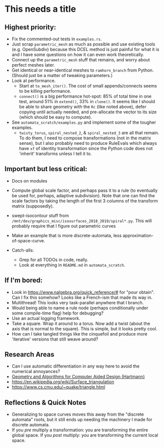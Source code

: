 # This needs a title

## Highest priority:

- Fix the commented-out tests in `examples.rs`.
- Just scrap `parametric_mesh` as much as possible and use existing
  tools (e.g. OpenSubdiv) because this DCEL method is just painful for
  what it is and I have some questions on how it can even work
  theoretically.
- Connect up the `parametric_mesh` stuff that remains, and worry about
  perfect meshes later.
- Get identical or near-identical meshes to `ramhorn_branch` from
  Python.  (Should just be a matter of tweaking parameters.)
- Look at performance.
  - Start at `to_mesh_iter()`. The cost of small appends/connects
    seems to be killing performance.
  - `connect()` is a big performance hot-spot: 85% of total time in
    one test, around 51% in `extend()`, 33% in `clone()`. It seems
    like I should be able to share geometry with the `Rc` (like noted
    above), defer copying until actually needed, and pre-allocate the
    vector to its size (which should be easy to compute).
- See `automata_scratch/examples.py` and implement some of the tougher
  examples.
  - `twisty_torus`, `spiral_nested_2`, & `spiral_nested_3` are all
    that remain.  To do them, I need to compose transformations (not
    in the matrix sense), but I also probably need to produce
    RuleEvals which always have `xf` of identity transformation since
    the Python code does not 'inherit' transforms unless I tell it to.

## Important but less critical:

- Docs on modules
- Compute global scale factor, and perhaps pass it to a rule (to
  eventually be used for, perhaps, adaptive subdivision).  Note that
  one can find the scale factors by taking the length of the first 3
  columns of the transform matrix (supposedly).
- swept-isocontour stuff from
  `/mnt/dev/graphics_misc/isosurfaces_2018_2019/spiral*.py`.  This
  will probably require that I figure out parametric curves
- Make an example that is more discrete-automata, less
  approximation-of-space-curve.

- Catch-alls:
  - Grep for all TODOs in code, really.
  - Look at everything in `README.md` in `automata_scratch`.

## If I'm bored:

- Look in https://www.nalgebra.org/quick_reference/# for "pour
  obtain".  Can I fix this somehow?  Looks like a French-ism that made
  its way in.
- Multithread!  This looks very task-parallel anywhere that I branch.
- Would being able to name a rule node (perhaps conditionally under
  some compile-time flag) help for debugging?
- Use an actual logging framework.
- Take a square.  Wrap it around to a torus. Now add a twist (about
  the axis that is normal to the square). This is simple, but it looks
  pretty cool.
- How can I take tangled things like the cinquefoil and produce more
  'iterative' versions that still weave around?

## Research Areas

- Can I use automatic differentiation in any way here to avoid the
  numerical annoyances?
- [Geometry and Algorithms for Computer Aided Design (Hartmann)](https://www2.mathematik.tu-darmstadt.de/~ehartmann/cdgen0104.pdf)
- https://en.wikipedia.org/wiki/Surface_triangulation
- https://www.cs.cmu.edu/~quake/triangle.html

## Reflections & Quick Notes

- Generalizing to space curves moves this away from the "discrete
  automata" roots, but it still ends up needing the machinery I made
  for discrete automata.
- If you *pre* multiply a transformation: you are transforming the
  entire global space.  If you *post* multiply: you are transforming
  the current local space. 
